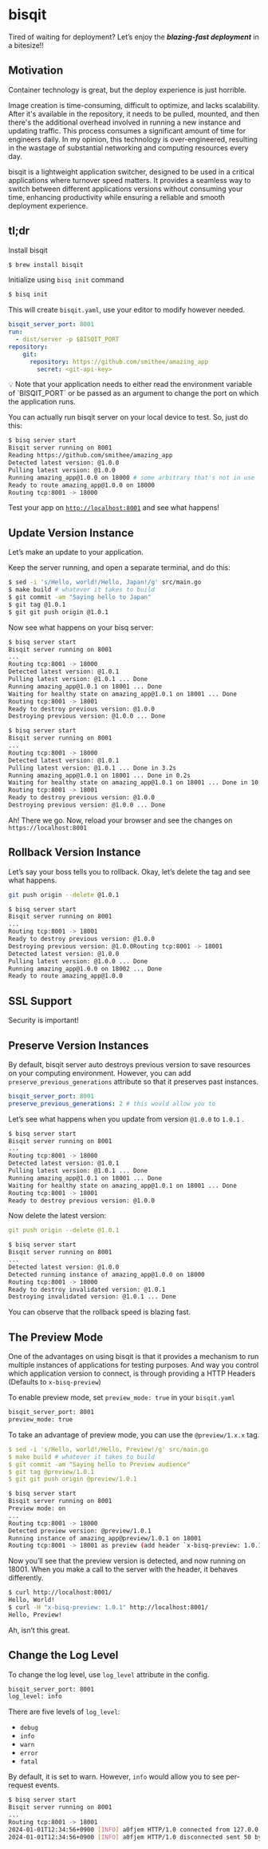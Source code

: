 # bisqit

Tired of waiting for deployment? Let’s enjoy the ***blazing-fast deployment*** in a bitesize!!

## Motivation

Container technology is great, but the deploy experience is just horrible.

Image creation is time-consuming, difficult to optimize, and lacks scalability. After it's available in the repository, it needs to be pulled, mounted, and then there's the additional overhead involved in running a new instance and updating traffic. This process consumes a significant amount of time for engineers daily. In my opinion, this technology is over-engineered, resulting in the wastage of substantial networking and computing resources every day.

bisqit is a lightweight application switcher, designed to be used in a critical applications where turnover speed matters. It provides a seamless way to switch between different applications versions without consuming your time, enhancing productivity while ensuring a reliable and smooth deployment experience.

## tl;dr

Install bisqit

```bash
$ brew install bisqit
```

Initialize using `bisq init` command

```bash
$ bisq init
```

This will create `bisqit.yaml`, use your editor to modify however needed.

```yaml
bisqit_server_port: 8001
run:
  - dist/server -p $BISQIT_PORT
repository:
	git:
	  repository: https://github.com/smithee/amazing_app
		secret: <git-api-key>
```

<aside>
💡 Note that your application needs to either read the environment variable of `BISQIT_PORT` or be passed as an argument to change the port on which the application runs.

</aside>

You can actually run bisqit server on your local device to test. So, just do this:

```bash
$ bisq server start
Bisqit server running on 8001
Reading https://github.com/smithee/amazing_app
Detected latest version: @1.0.0
Pulling latest version: @1.0.0
Running amazing_app@1.0.0 on 18000 # some arbitrary that's not in use
Ready to route amazing_app@1.0.0 on 18000
Routing tcp:8001 -> 18000
```

Test your app on [`http://localhost:8001`](http://localhost:8001) and see what happens!

## Update Version Instance

Let’s make an update to your application.

Keep the server running, and open a separate terminal, and do this:

```bash
$ sed -i 's/Hello, world!/Hello, Japan!/g' src/main.go
$ make build # whatever it takes to build
$ git commit -am "Saying hello to Japan"
$ git tag @1.0.1
$ git git push origin @1.0.1
```

Now see what happens on your bisq server:

```bash
$ bisq server start
Bisqit server running on 8001
...
Routing tcp:8001 -> 18000
Detected latest version: @1.0.1
Pulling latest version: @1.0.1 ... Done
Running amazing_app@1.0.1 on 18001 ... Done
Waiting for healthy state on amazing_app@1.0.1 on 18001 ... Done
Routing tcp:8001 -> 18001
Ready to destroy previous version: @1.0.0
Destroying previous version: @1.0.0 ... Done
```

```bash
$ bisq server start
Bisqit server running on 8001
...
Routing tcp:8001 -> 18000
Detected latest version: @1.0.1
Pulling latest version: @1.0.1 ... Done in 3.2s
Running amazing_app@1.0.1 on 18001 ... Done in 0.2s
Waiting for healthy state on amazing_app@1.0.1 on 18001 ... Done in 10.5s
Routing tcp:8001 -> 18001
Ready to destroy previous version: @1.0.0
Destroying previous version: @1.0.0 ... Done
```

Ah! There we go. Now, reload your browser and see the changes on `https://localhost:8001`

## Rollback Version Instance

Let’s say your boss tells you to rollback. Okay, let’s delete the tag and see what happens.

```bash
git push origin --delete @1.0.1
```

```bash
$ bisq server start
Bisqit server running on 8001
...
Routing tcp:8001 -> 18001
Ready to destroy previous version: @1.0.0
Destroying previous version: @1.0.0Routing tcp:8001 -> 18001
Detected latest version: @1.0.0
Pulling latest version: @1.0.0 ... Done
Running amazing_app@1.0.0 on 18002 ... Done
Ready to route amazing_app@1.0.0
```

## SSL Support

Security is important!

## Preserve Version Instances

By default, bisqit server auto destroys previous version to save resources on your computing environment. However, you can add `preserve_previous_generations` attribute so that it preserves past instances.

```yaml
bisqit_server_port: 8001
preserve_previous_generations: 2 # this would allow you to
```

Let’s see what happens when you update from version `@1.0.0` to `1.0.1` .

```bash
$ bisq server start
Bisqit server running on 8001
...
Routing tcp:8001 -> 18000
Detected latest version: @1.0.1
Pulling latest version: @1.0.1 ... Done
Running amazing_app@1.0.1 on 18001 ... Done
Waiting for healthy state on amazing_app@1.0.1 on 18001 ... Done
Routing tcp:8001 -> 18001
Ready to destroy previous version: @1.0.0
```

Now delete the latest version:

```yaml
git push origin --delete @1.0.1
```

```bash
$ bisq server start
Bisqit server running on 8001
...
Detected latest version: @1.0.0
Detected running instance of amazing_app@1.0.0 on 18000
Routing tcp:8001 -> 18000
Ready to destroy invalidated version: @1.0.1
Destroying invalidated version: @1.0.1 ... Done
```

You can observe that the rollback speed is blazing fast.

## The Preview Mode

One of the advantages on using bisqit is that it provides a mechanism to run multiple instances of applications for testing purposes.  And way you control which application version to connect, is through providing a HTTP Headers (Defaults to `x-bisq-preview`)

To enable preview mode, set `preview_mode: true` in your `bisqit.yaml`

```bash
bisqit_server_port: 8001
preview_mode: true
```

To take an advantage of preview mode, you can use the `@preview/1.x.x` tag.

```yaml
$ sed -i 's/Hello, world!/Hello, Preview!/g' src/main.go
$ make build # whatever it takes to build
$ git commit -am "Saying hello to Preview audience"
$ git tag @preview/1.0.1
$ git git push origin @preview/1.0.1
```

```bash
$ bisq server start
Bisqit server running on 8001
Preview mode: on
...
Routing tcp:8001 -> 18000
Detected preview version: @preview/1.0.1
Running instance of amazing_app@preview/1.0.1 on 18001
Routing tcp:8001 -> 18001 as preview (add header `x-bisq-preview: 1.0.1`)
```

Now you’ll see that the preview version is detected, and now running on 18001. When you make a call to the server with the header, it behaves differently.

```bash
$ curl http://localhost:8001/
Hello, World!
$ curl -H "x-bisq-preview: 1.0.1" http://localhost:8001/
Hello, Preview!
```

Ah, isn’t this great.

## Change the Log Level

To change the log level, use `log_level` attribute in the config.

```bash
bisqit_server_port: 8001
log_level: info
```

There are five levels of `log_level`:

- `debug`
- `info`
- `warn`
- `error`
- `fatal`

By default, it is set to warn. However, `info` would allow you to see per-request events.

```bash
$ bisq server start
Bisqit server running on 8001
...
Routing tcp:8001 -> 18001
2024-01-01T12:34:56+0900 [INFO] a0fjem HTTP/1.0 connected from 127.0.0.1
2024-01-01T12:34:56+0900 [INFO] a0fjem HTTP/1.0 disconnected sent 50 bytes
```
